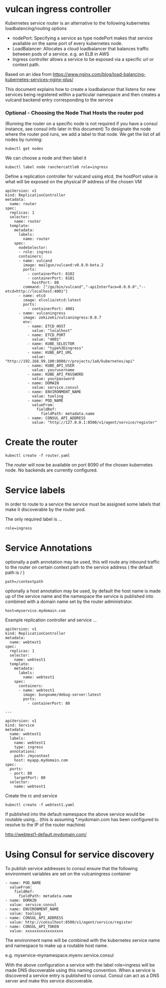 # vulcan ingress controller

Kubernetes service router is an alternative to the following kubernetes loadbalancing/routing options

- nodePort: Specifying a service as type nodePort makes that service available on the same port of every kubernetes node.
- LoadBalancer: Allocates a cloud loadbalancer that balances traffic between pods of a service. e.g. an ELB in AWS 
- Ingress controller allows a service to be exposed via a specific url or context path.

Based on an idea from https://www.nginx.com/blog/load-balancing-kubernetes-services-nginx-plus/

This document explains how to create a loadbalancer that listens for new services being registered within a particular namespace and then creates a vulcand
backend entry corresponding to the service

### Optional - Choosing the Node That Hosts the router pod
(Running the router on a specific node is not required if you have a consul instance, see consul info later in this document)
To designate the node where the router pod runs, we add a label to that node. We get the list of all nodes by running:

```
kubectl get nodes
```

We can choose a node and then label it 

```
kubectl label node ranchercattle0 role=ingress
```

Define a replication controller for vulcand using etcd, the hostPort value is what will be exposed on the physical IP address of the chosen VM

```
apiVersion: v1
kind: ReplicationController
metadata:
  name: router
spec:
  replicas: 1
  selector:
    name: router
  template:
    metadata:
      labels:
        name: router
    spec:
      nodeSelector:
      - role: ingress
      containers:
      - name: vulcand
        image: mailgun/vulcand:v0.8.0-beta.2
        ports:
          - containerPort: 8182
          - containerPort: 8181
            hostPort: 80
        command: ["/go/bin/vulcand","-apiInterface=0.0.0.0","--etcd=http://localhost:4001"]
      - name: etcd
        image: elcolio/etcd:latest
        ports:
          - containerPort: 4001
      - name: vulcaningress
        image: zekizeki/vulcaningress:0.0.7
        env:
          - name: ETCD_HOST
            value: "localhost"
          - name: ETCD_PORT
            value: "4001"
          - name: KUBE_SELECTOR
            value: "type%3Dingress"
          - name: KUBE_API_URL
            value: "http://192.168.99.100:8080/r/projects/1a8/kubernetes/api"
          - name: KUBE_API_USER
            value: yourusername
          - name: KUBE_API_PASSWORD
            value: yourpassword
          - name: DOMAIN
            value: service.consul
          - name: ENVIRONMENT_NAME
            value: tooling
          - name: POD_NAME
            valueFrom:
              fieldRef:
                fieldPath: metadata.name
          - name: CONSUL_API_ADDRESS
            value: "http://127.0.0.1:8500/v1/agent/service/register"
```

# Create the router

```
kubectl create -f router.yaml
```

The router will now be available on port 8090 of the chosen kubernetes node. No backends are currently configured.


# Service labels

In order to route to a service the service must be assigned some labels that make it discoverable by the router pod.

The only required label is ...

```
role=ingress
```

# Service Annotations

optionally a path annotation may be used, this will route any inbound traffic to the router on certain context path to the service address ( the default path is / )

```
path=/contextpath
```

optionally a host annotation may be used, by default the host name is made up of the service name and the namespace the service is published into combined with a domain name set by the router administrator.

```
host=myservice.mydomain.com
```

Example replication controller and service ...

```
apiVersion: v1
kind: ReplicationController
metadata:
  name: webtest1
spec:
  replicas: 1
  selector:
    name: webtest1
  template:
    metadata:
      labels:
        name: webtest1
    spec:
      containers:
      - name: webtest1
        image: bungoume/debug-server:latest
        ports:
          - containerPort: 80
          
---            
            
apiVersion: v1
kind: Service
metadata:
  name: webtest1
  labels:
    name: webtest1
    type: ingress
  annotations:
    path: /mycontext
    host: myapp.mydomain.com
spec:
  ports:
  - port: 80
    targetPort: 80
  selector:
    name: webtest1
```

Create the rc and service

```
kubectl create -f webtest1.yaml
```

If published into the default namespace the above service would be routable using...  (this is assuming *.mydomain.com has been configured to resolve to the IP of the router machine)

http://webtest1-default.mydomain.com/


# Using Consul for service discovery
To publish service addresses to consul ensure that the following environment variables are set on the vulcaningress container

```
- name: POD_NAME
  valueFrom:
    fieldRef:
      fieldPath: metadata.name
- name: DOMAIN
  value: service.consul
- name: ENVIRONMENT_NAME
  value: tooling
- name: CONSUL_API_ADDRESS
  value: http://consulhost:8500/v1/agent/service/register
- name: CONSUL_API_TOKEN
  value: xxxxxxxxxxxxxxxxx

```

The environment name will be combined with the kubernetes service name and namespace to make up a routable host name.

e.g.    myservice-mynamespace.myenv.service.consul

With the above configuration a service with the label role=ingress will be made DNS discoverable using this naming convention.
When a service is discovered a service entry is published to consul. Consul can act as a DNS server and make this service discoverable.


